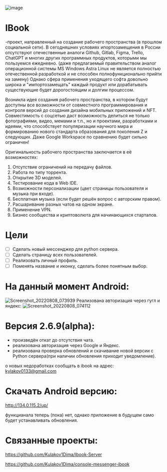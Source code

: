 ![image](https://user-images.githubusercontent.com/84613812/147426474-85751a47-9f96-41ce-b5c7-028277be2d97.png)

# IBook
-проект, направленный на создание рабочего пространства (в прошлом социальной сети). В сегодняшних условиях ипортозамещения в России отсутствуют отечественные аналоги Github, Gitlab, Figma, Trello, ChatGPT и многих других программных продуктов, которыми мы пользуемся ежедневно. (даже предлагаемый правительством аналог операционной системы MS Windows Astra Linux не является полностью отечественной разработкой и не способен полнофункционально прийти на замену) Однако сфера применения уходящего софта довольно широка и "импортозамещать" каждый продукт или дорабатывать существующие будет дорогостоящим и долгим процессом. 


  Возникла идея создания рабочего пространства, в котором будут доступны все возможности от совместного программирования и контроля версий до создания дизайна мобильных приложений и NFT. Совместимость с соцсетью даст возможность делиться не только фотографиями, видео, мемами и т.п., но и проектами, разработками и идеями, что способствует популяризации научного мира и формированию нового стандарта образования для поколения Z и следующих. Даже Google Workspaсe по сравнению будет сильно ограничен! 
  
  
  
  Оригинальность рабочего пространства заключается в её возможностях: 
1.  Отсутствие ограничений на передачу файлов.
2.  Работа по типу торрента.
3.  Открытие 3D моделей.
4.  Тестирование кода в Web IDE.
5.  Возможности персонализации (цвет страницы пользователя и музыка при входе).
6.  Бесплатная музыка (если будет решён вопрос с авторским правом).
7.  Расшаривание разных чатов на одном экране.
8.  Применение VPN.
9.  Бизнес сообщества и криптоволюта для начинающихся стартапов.
#
# Цели
- [ ] Сделать новый мессенджер для python сервера.
- [ ] Сделать страницу всех пользователей.
- [ ] Реализовать личный профиль.
- [ ] Поменять название и иконку, сделать более понятным выбор.
#
# На данный момент Android:
![Screenshot_20220808_073939](https://user-images.githubusercontent.com/84613812/183340567-191ca7aa-fbea-4752-a0a4-c7c566a29fc4.png)
Реализована авторизация через гугл и яндекс:
![Screenshot_20220808_074112](https://user-images.githubusercontent.com/84613812/183340692-cac69d28-5b95-49c7-8027-90ded5c2b58e.png)

# Версия 2.6.9(alpha):
- произведён откат до отсутствия чата.
- реализована авторизация через Google и Яндекс.
- реализована проверка обновлений и скачивание новой версии с Python сервера(при наличии обновления приходит уведомление).

о новых недоработках сообщать в ibook на адреc: kylakov0133@gmail.com

# Скачать Android версию:

http://134.0.115.2/up/

функцианала теперь (пока) нет, однако приложение в будущем само будет устанавливать обновления.

# Связанные проекты:

https://github.com/Kulakov1Dima/Ibook-Server

https://github.com/Kulakov1Dima/console-messenger-ibook
